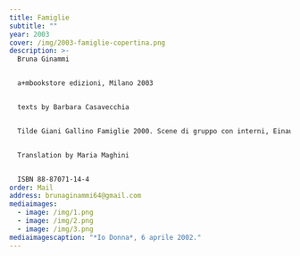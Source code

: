 ```yaml
---
title: Famiglie
subtitle: ""
year: 2003
cover: /img/2003-famiglie-copertina.png
description: >-
  Bruna Ginammi


  a+mbookstore edizioni, Milano 2003


  texts by Barbara Casavecchia


  Tilde Giani Gallino Famiglie 2000. Scene di gruppo con interni, Einaudi, Torino 2000


  Translation by Maria Maghini


  ISBN 88-87071-14-4
order: Mail
address: brunaginammi64@gmail.com
mediaimages:
  - image: /img/1.png
  - image: /img/2.png
  - image: /img/3.png
mediaimagescaption: "*Io Donna*, 6 aprile 2002."
---
```

